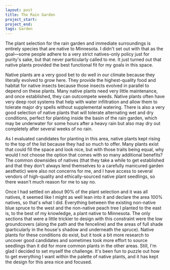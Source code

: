 ```yaml
---
layout: post
title: The Rain Garden
project_start:
project_end:
tags: Garden
---
```




The plant selection for the rain garden and immediate surroundings is entirely species that are native to Minnesota.
I didn't set out with that as the goal—some people adhere to a very strict natives-only policy just for purity's sake, but that never particularly called to me.
It just turned out that native plants provided the best functional fit for my goals in this space.

Native plants are a very good bet to do well in our climate because they literally evolved to grow here.
They provide the highest-quality food and habitat for native insects because those insects evolved in parallel to depend on these plants.
Many native plants need very little maintenance, and once established, they can outcompete weeds.
Native plants often have very deep root systems that help with water infiltration and allow them to tolerate major dry spells without supplemental watering.
There is also a very good selection of native plants that will tolerate alternating wet and dry conditions, perfect for planting inside the basin of the rain garden, which may be underwater for some hours after a heavy rain but also may dry out completely after several weeks of no rain.

As I evaluated candidates for planting in this area, native plants kept rising to the top of the list because they had so much to offer.
Many plants exist that could fill the space and look nice, but with those traits being equal, why would I not choose the option that comes with so many additional benefits?
The common downsides of natives (that they take a while to get established and that they don't always lend themselves to a carefully manicured garden aesthetic) were also not concerns for me, and I have access to several vendors of high-quality and ethically-sourced native plant seedlings, so there wasn't much reason for me to say no.

Once I had settled on about 90% of the plant selection and it was all natives, it seemed like I might as well lean into it and declare the area 100% natives, so that's what I did.
Everything between the existing non-native blue spruce to the west and the non-native peach tree I planted to the east is, to the best of my knowledge, a plant native to Minnesota.
The only sections that were a little trickier to design with this constraint were the low groundcovers (along the path and the fenceline) and the areas of full shade (particularly in the house's shadow and underneath the spruce).
Native plants for these conditions do exist, but it took a bit more research to uncover good candidates and sometimes took more effort to source seedlings than it did for more common plants in the other areas.
Still, I'm glad I decided to set myself the challenge.
It's been fun to puzzle out how to get everything I want within the palette of native plants, and it has kept the design for this area nice and focused.
